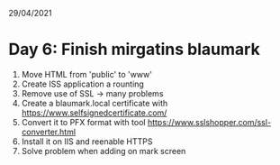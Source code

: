 29/04/2021

# Day 6: Finish mirgatins blaumark

1. Move HTML from 'public' to 'www'
2. Create ISS application a rounting
3. Remove use of SSL -> many problems
4. Create a blaumark.local certificate with https://www.selfsignedcertificate.com/
5. Convert it to PFX format with tool https://www.sslshopper.com/ssl-converter.html
6. Install it on IIS and reenable HTTPS
7. Solve problem when adding <!DOCTYPE html> on mark screen

